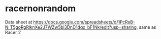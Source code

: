 # racernonrandom
Data sheet at https://docs.google.com/spreadsheets/d/1PcReB-N_T5goRgRlknXe2J7WZw5bl3DnD1dqx_bF1Nk/edit?usp=sharing,
same as Racer 2
